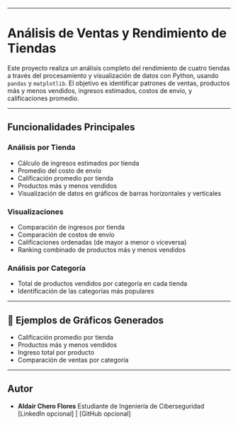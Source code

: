 
---

# Análisis de Ventas y Rendimiento de Tiendas

Este proyecto realiza un análisis completo del rendimiento de cuatro tiendas a través del procesamiento y visualización de datos con Python, usando `pandas` y `matplotlib`. El objetivo es identificar patrones de ventas, productos más y menos vendidos, ingresos estimados, costos de envío, y calificaciones promedio.

---

## Funcionalidades Principales

### Análisis por Tienda

* Cálculo de ingresos estimados por tienda
* Promedio del costo de envío
* Calificación promedio por tienda
* Productos más y menos vendidos
* Visualización de datos en gráficos de barras horizontales y verticales

### Visualizaciones

* Comparación de ingresos por tienda
* Comparación de costos de envío
* Calificaciones ordenadas (de mayor a menor o viceversa)
* Ranking combinado de productos más y menos vendidos

### Análisis por Categoría

* Total de productos vendidos por categoría en cada tienda
* Identificación de las categorías más populares

---

## 📸 Ejemplos de Gráficos Generados

* Calificación promedio por tienda
* Productos más y menos vendidos
* Ingreso total por producto
* Comparación de ventas por categoría

---

## Autor

* **Aldair Chero Flores**
  Estudiante de Ingeniería de Ciberseguridad
  \[LinkedIn opcional] | \[GitHub opcional]

